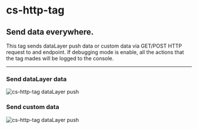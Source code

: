 # cs-http-tag

## Send data everywhere.

This tag sends dataLayer push data or custom data via GET/POST HTTP request to and endpoint. If debugging mode is enable, all the actions that the tag mades will be logged to the console.

---

### Send dataLayer data
<img alt="cs-http-tag dataLayer push" src="https://user-images.githubusercontent.com/29273232/169644154-3287d8d1-7067-4d23-8093-47b8c46fdd31.png">


### Send custom data
<img alt="cs-http-tag dataLayer push" src="https://user-images.githubusercontent.com/29273232/169644206-4e6c1eaa-e880-485d-814d-b780373a8716.png">
